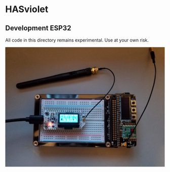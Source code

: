# HASviolet

## Development ESP32

All code in this directory remains experimental. Use at your own risk.

![alt-test](https://github.com/hudsonvalleydigitalnetwork/hasviolet/raw/master/development/ESP32/HASviolet_esp32.jpg)








